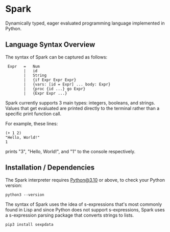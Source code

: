# Spark
Dynamically typed, eager evaluated programming language implemented in Python.  

## Language Syntax Overview
The syntax of Spark can be captured as follows:
```
 Expr	=	Num
 	 	|	id
 	 	|	String
 	 	|	{if Expr Expr Expr}
 	 	|	{vars: [id = Expr] ... body: Expr}
 	 	|	{proc {id ...} go Expr}
 	 	|	{Expr Expr ...}
```

Spark currently supports 3 main types: integers, booleans, and strings. Values that get evaluated are printed directly to the terminal rather than a specific print function call.

For example, these lines:
```
(+ 1 2)
"Hello, World!"
1
```
prints "3", "Hello, World!", and "1" to the console respectively.



## Installation / Dependencies
The Spark interpreter requires Python@3.10 or above, to check your Python version:
```
python3 --version
```

The syntax of Spark uses the idea of s-expressions that's most commonly found in Lisp and since Python does not support s-expressions, Spark uses a s-expression parsing package that converts strings to lists.
```
pip3 install sexpdata
```
